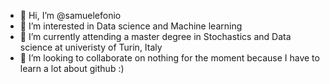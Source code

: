- 👋 Hi, I’m @samuelefonio
- 👀 I’m interested in Data science and Machine learning
- 🌱 I’m currently attending a master degree in Stochastics and Data science at univeristy of Turin, Italy
- 💞️ I’m looking to collaborate on nothing for the moment because I have to learn a lot about github :)


<!---
samuelefonio/samuelefonio is a ✨ special ✨ repository because its `README.md` (this file) appears on your GitHub profile.
You can click the Preview link to take a look at your changes.
--->
